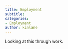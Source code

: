 ```yaml
---
title: Employment
subtitle: 
categories:
- Employment
author: kinlane
---
```

Looking at this through work.